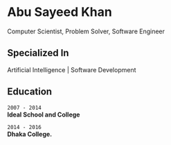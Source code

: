 # Abu Sayeed Khan
Computer Scientist, Problem Solver, Software Engineer

## Specialized In
Artificial Intelligence | Software Development

## Education
`2007 - 2014`     
__Ideal School and College__


`2014 - 2016`     
__Dhaka College.__

